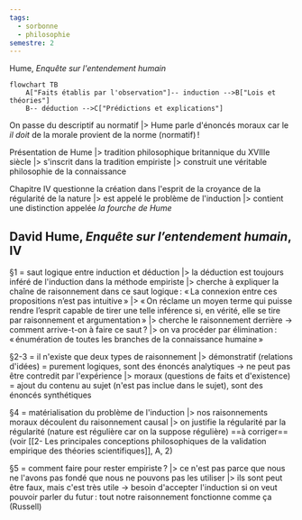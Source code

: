 ```yaml
---
tags:
  - sorbonne
  - philosophie
semestre: 2
---
```

Hume, _Enquête sur l'entendement humain_
```mermaid
flowchart TB
	A["Faits établis par l'observation"]-- induction -->B["Lois et théories"]
	B-- déduction -->C["Prédictions et explications"]
```
On passe du descriptif au normatif
|> Hume parle d'énoncés moraux car le *il doit* de la morale provient de la norme (normatif) !

Présentation de Hume
|> tradition philosophique britannique du XVIIIe siècle
|> s'inscrit dans la tradition empiriste
|> construit une véritable philosophie de la connaissance

Chapitre IV questionne la création dans l'esprit de la croyance de la régularité de la nature
|> est appelé le problème de l'induction
|> contient une distinction appelée _la fourche de Hume_
## David Hume, _Enquête sur l’entendement humain_, IV
§1 = saut logique entre induction et déduction
|> la déduction est toujours inféré de l'induction dans la méthode empiriste
|> cherche à expliquer la chaîne de raisonnement dans ce saut logique : « La connexion entre ces propositions n’est pas intuitive »
|> « On réclame un moyen terme qui puisse rendre l’esprit capable de tirer une telle inférence si, en vérité, elle se tire par raisonnement et argumentation »
|> cherche le raisonnement derrière
-> comment arrive-t-on à faire ce saut ?
|> on va procéder par élimination : « énumération de toutes les branches de la connaissance humaine »

§2-3 = il n'existe que deux types de raisonnement
|> démonstratif (relations d'idées) = purement logiques, sont des énoncés analytiques -> ne peut pas être contredit par l'expérience
|> moraux (questions de faits et d'existence) = ajout du contenu au sujet (n'est pas inclue dans le sujet), sont des énoncés synthétiques

§4 = matérialisation du problème de l'induction
|> nos raisonnements moraux découlent du raisonnement causal
|> on justifie la régularité par la régularité (nature est régulière car on la suppose régulière) ==à corriger== (voir [[2- Les principales conceptions philosophiques de la validation empirique des théories scientifiques]], A, 2)

§5 = comment faire pour rester empiriste ?
|> ce n'est pas parce que nous ne l'avons pas fondé que nous ne pouvons pas les utiliser
|> ils sont peut être faux, mais c'est très utile
-> besoin d'accepter l'induction si on veut pouvoir parler du futur : tout notre raisonnement fonctionne comme ça (Russell)